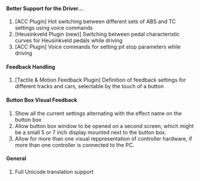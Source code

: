 #### Better Support for the Driver...
  1. [ACC Plugin] Hot switching between different sets of ABS and TC settings using voice commands
  2. [Heusinkveld Plugin (new)] Switching between pedal characteristic curves for Heusinkveld pedals while driving
  3. [ACC Plugin] Voice commands for setting pit stop parameters while driving
  
#### Feedback Handling
  1. [Tactile & Motion Feedback Plugin] Definition of feedback settings for different tracks and cars, selectable by the touch of a button
  
#### Button Box Visual Feedback
  1. Show all the current settings alternating with the effect name on the button box
  2. Allow button box window to be opened on a second screen, which might be a small 5 or 7 inch display mounted next to the button box.
  3. Allow for more than one visual reppresentation of controller hardware, if more than one controller is connected to the PC.
  
#### General
  1. Full Unicode translation support
